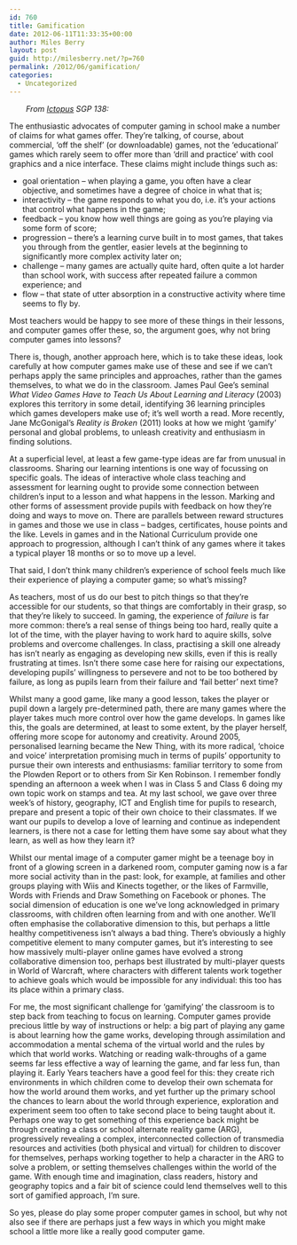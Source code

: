 ```yaml
---
id: 760
title: Gamification
date: 2012-06-11T11:33:35+00:00
author: Miles Berry
layout: post
guid: http://milesberry.net/?p=760
permalink: /2012/06/gamification/
categories:
  - Uncategorized
---
```

<p style="padding-left: 30px;">
  <em>From <a href="http://www.ictopus.org.uk/ ">Ictopus</a> SGP 138:</em>
</p>

The enthusiastic advocates of computer gaming in school make a number of claims for what games offer. They’re talking, of course, about commercial, ‘off the shelf’ (or downloadable) games, not the ‘educational’ games which rarely seem to offer more than ‘drill and practice’ with cool graphics and a nice interface. These claims might include things such as:

  * goal orientation &#8211; when playing a game, you often have a clear objective, and sometimes have a degree of choice in what that is;
  * interactivity &#8211; the game responds to what you do, i.e. it’s your actions that control what happens in the game;
  * feedback &#8211; you know how well things are going as you’re playing via some form of score;
  * progression &#8211; there’s a learning curve built in to most games, that takes you through from the gentler, easier levels at the beginning to significantly more complex activity later on;
  * challenge &#8211; many games are actually quite hard, often quite a lot harder than school work, with success after repeated failure a common experience; and
  * flow &#8211; that state of utter absorption in a constructive activity where time seems to fly by.

Most teachers would be happy to see more of these things in their lessons, and computer games offer these, so, the argument goes, why not bring computer games into lessons?<!--more-->

There is, though, another approach here, which is to take these ideas, look carefully at how computer games make use of these and see if we can’t perhaps apply the same principles and approaches, rather than the games themselves, to what we do in the classroom. James Paul Gee’s seminal _What Video Games Have to Teach Us About Learning and Literacy_ (2003) explores this territory in some detail, identifying 36 learning principles which games developers make use of; it’s well worth a read. More recently, Jane McGonigal’s _Reality is Broken_ (2011) looks at how we might ‘gamify’ personal and global problems, to unleash creativity and enthusiasm in finding solutions.

At a superficial level, at least a few game-type ideas are far from unusual in classrooms. Sharing our learning intentions is one way of focussing on specific goals. The ideas of interactive whole class teaching and assessment for learning ought to provide some connection between children’s input to a lesson and what happens in the lesson. Marking and other forms of assessment provide pupils with feedback on how they’re doing and ways to move on. There are parallels between reward structures in games and those we use in class – badges, certificates, house points and the like. Levels in games and in the National Curriculum provide one approach to progression, although I can’t think of any games where it takes a typical player 18 months or so to move up a level.

That said, I don’t think many children’s experience of school feels much like their experience of playing a computer game; so what’s missing?

As teachers, most of us do our best to pitch things so that they’re accessible for our students, so that things are comfortably in their grasp, so that they’re likely to succeed. In gaming, the experience of _failure_ is far more common: there’s a real sense of things being too hard, really quite a lot of the time, with the player having to work hard to aquire skills, solve problems and overcome challenges. In class, practising a skill one already has isn’t nearly as engaging as developing new skills, even if this is really frustrating at times. Isn’t there some case here for raising our expectations, developing pupils’ willingness to persevere and not to be too bothered by failure, as long as pupils learn from their failure and ‘fail better’ next time?

Whilst many a good game, like many a good lesson, takes the player or pupil down a largely pre-determined path, there are many games where the player takes much more control over how the game develops. In games like this, the goals are determined, at least to some extent, by the player herself, offering more scope for autonomy and creativity. Around 2005, personalised learning became the New Thing, with its more radical, ‘choice and voice’ interpretation promising much in terms of pupils’ opportunity to pursue their own interests and enthusiasms: familiar territory to some from the Plowden Report or to others from Sir Ken Robinson. I remember fondly spending an afternoon a week when I was in Class 5 and Class 6 doing my own topic work on stamps and tea. At my last school, we gave over three week’s of history, geography, ICT and English time for pupils to research, prepare and present a topic of their own choice to their classmates. If we want our pupils to develop a love of learning and continue as independent learners, is there not a case for letting them have some say about what they learn, as well as how they learn it?

Whilst our mental image of a computer gamer might be a teenage boy in front of a glowing screen in a darkened room, computer gaming now is a far more social activity than in the past: look, for example, at families and other groups playing with Wiis and Kinects together, or the likes of Farmville, Words with Friends and Draw Something on Facebook or phones. The social dimension of education is one we’ve long acknowledged in primary classrooms, with children often learning from and with one another. We’ll often emphasise the collaborative dimension to this, but perhaps a little healthy competitiveness isn’t always a bad thing. There’s obviously a highly competitive element to many computer games, but it’s interesting to see how massively multi-player online games have evolved a strong collaborative dimension too, perhaps best illustrated by multi-player quests in World of Warcraft, where characters with different talents work together to achieve goals which would be impossible for any individual: this too has its place within a primary class.

For me, the most significant challenge for ‘gamifying’ the classroom is to step back from teaching to focus on learning. Computer games provide precious little by way of instructions or help: a big part of playing any game is about learning how the game works, developing through assimilation and accommodation a mental schema of the virtual world and the rules by which that world works. Watching or reading walk-throughs of a game seems far less effective a way of learning the game, and far less fun, than playing it. Early Years teachers have a good feel for this: they create rich environments in which children come to develop their own schemata for how the world around them works, and yet further up the primary school the chances to learn about the world through experience, exploration and experiment seem too often to take second place to being taught about it. Perhaps one way to get something of this experience back might be through creating a class or school alternate reality game (ARG), progressively revealing a complex, interconnected collection of transmedia resources and activities (both physical and virtual) for children to discover for themselves, perhaps working together to help a character in the ARG to solve a problem, or setting themselves challenges within the world of the game. With enough time and imagination, class readers, history and geography topics and a fair bit of science could lend themselves well to this sort of gamified approach, I’m sure.

So yes, please do play some proper computer games in school, but why not also see if there are perhaps just a few ways in which you might make school a little more like a really good computer game.